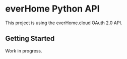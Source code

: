 # everHome Python API

This project is using the everHome.cloud OAuth 2.0 API.

## Getting Started

Work in progress.
